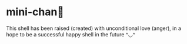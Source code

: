 # mini-chan🌸

This shell has been raised (created) with 
unconditional love (anger), in a hope to be
a successful happy shell in the future ^◡^ 
